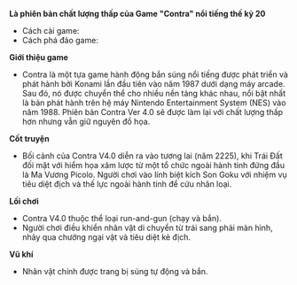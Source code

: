 **Là phiên bản chất lượng thấp của Game "Contra" nổi tiếng thế kỷ 20**

- Cách cài game: 
- Cách phá đảo game:
  
  
**Giới thiệu game**

- Contra là một tựa game hành động bắn súng nổi tiếng được phát triển và phát hành bởi Konami lần đầu tiên vào năm 1987 dưới dạng máy arcade. Sau đó, nó được chuyển thể cho nhiều nền tảng khác nhau, nổi bật nhất là bản phát hành trên hệ máy Nintendo Entertainment System (NES) vào năm 1988. Phiên bản Contra Ver 4.0 sẽ được làm lại với chất lượng thấp hơn nhưng vẫn giữ nguyên đồ họa.

**Cốt truyện**

- Bối cảnh của Contra V4.0 diễn ra vào tương lai (năm 2225), khi Trái Đất đối mặt với hiểm họa xâm lược từ một tổ chức ngoài hành tinh đứng đầu là Ma Vương Picolo. Người chơi vào lính biệt kích Son Goku với nhiệm vụ tiêu diệt địch và thế lực ngoài hành tinh để cứu nhân loại.
  
**Lối chơi**

- Contra V4.0 thuộc thể loại run-and-gun (chạy và bắn).
- Người chơi điều khiển nhân vật di chuyển từ trái sang phải màn hình, nhảy qua chướng ngại vật và tiêu diệt kẻ địch.
  
**Vũ khí**

- Nhân vật chính được trang bị súng tự động và bắn.
